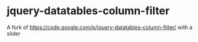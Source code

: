 jquery-datatables-column-filter
===============================

A fork of https://code.google.com/p/jquery-datatables-column-filter/ with a slider
